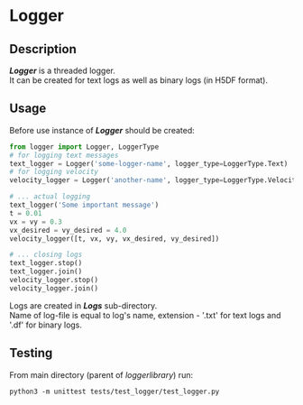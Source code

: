 # Logger
## Description

***Logger*** is a threaded logger.<br>
It can be created for text logs as well as binary logs (in H5DF format).<br>


## Usage

Before use instance of ***Logger*** should be created:
```python
from logger import Logger, LoggerType
# for logging text messages
text_logger = Logger('some-logger-name', logger_type=LoggerType.Text)
# for logging velocity
velocity_logger = Logger('another-name', logger_type=LoggerType.Velocity)

# ... actual logging
text_logger('Some important message')
t = 0.01
vx = vy = 0.3
vx_desired = vy_desired = 4.0
velocity_logger([t, vx, vy, vx_desired, vy_desired])

# ... closing logs
text_logger.stop()
text_logger.join()
velocity_logger.stop()
velocity_logger.join()
```
Logs are created in ***Logs*** sub-directory.<br>
Name of log-file is equal to log's name, extension - '.txt' for text logs and '.df' for binary logs.

## Testing

From main directory (parent of *loggerlibrary*) run:
```shell
python3 -m unittest tests/test_logger/test_logger.py
```


